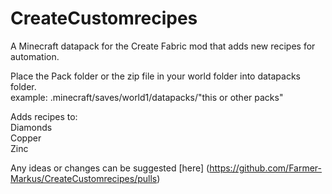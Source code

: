 # CreateCustomrecipes
A Minecraft datapack for the Create Fabric mod that adds new recipes for automation.

Place the Pack folder or the zip file in your world folder into datapacks folder.  <br /> 
example: .minecraft/saves/world1/datapacks/"this or other packs" <br /> 

Adds recipes to: <br /> 
Diamonds <br /> 
Copper <br /> 
Zinc <br /> 

Any ideas or changes can be suggested [here] (https://github.com/Farmer-Markus/CreateCustomrecipes/pulls)
